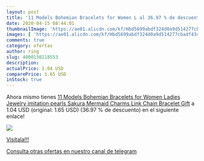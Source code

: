 ```yaml
---
layout: post
title: '11 Models Bohemian Bracelets for Women L al 36.97 % de descuento'
date: 2020-04-15 08:44:01
thumbnailImage: 'https://ae01.alicdn.com/kf/Hbd5699abdf324d0a9d514277cbadf43cx/11-Models-Bohemian-Bracelets-for-Women-Ladies-Jewelry-imitation-pearls-Sakura-Mermaid-Charms-Link-Chain-Bracelet.jpg_350x350._SL200_.jpg'
images: [ 'https://ae01.alicdn.com/kf/Hbd5699abdf324d0a9d514277cbadf43cx/11-Models-Bohemian-Bracelets-for-Women-Ladies-Jewelry-imitation-pearls-Sakura-Mermaid-Charms-Link-Chain-Bracelet.jpg_350x350._SL200_.jpg' ]
comments: true
category: ofertas
author: ring
slug: 4000130218553
description:
actualPrice: 1.04 USD
comparePrice: 1.65 USD
inStock: true
---
```


Ahora mismo tienes [11 Models Bohemian Bracelets for Women Ladies Jewelry imitation pearls Sakura Mermaid Charms Link Chain Bracelet Gift](https://www.amazon.com/dp/4000130218553/?tag=redken08-20) a 1.04 USD (original: 1.65 USD) (36.97 %  de descuento) en el siguiente enlace!

[![](https://ae01.alicdn.com/kf/Hbd5699abdf324d0a9d514277cbadf43cx/11-Models-Bohemian-Bracelets-for-Women-Ladies-Jewelry-imitation-pearls-Sakura-Mermaid-Charms-Link-Chain-Bracelet.jpg_350x350._SL200_.jpg)](https://www.amazon.com/dp/4000130218553/?tag=redken08-20)

[Visítala!!!](https://www.amazon.com/dp/4000130218553/?tag=redken08-20)

[Consulta otras ofertas en nuestro canal de telegram](https://t.me/s/ofertas25)

